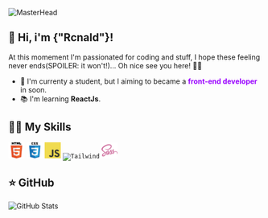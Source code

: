 ![MasterHead](https://cdnb.artstation.com/p/assets/images/images/029/320/295/original/bogdan-mb0sco-coffeeanim.gif?1601147277)

## 💜 Hi, i'm **{"Rcnald"}**!
At this momement I'm passionated for coding and stuff, I hope these feeling never ends(SPOILER: it won't!)... Oh nice see you here! 👋😁

- 🧍 I'm currenty a student, but I aiming to became a <strong style="color:#9900FF;font-weight:700;">front-end developer</strong> in soon.
- 📚 I'm learning **ReactJs**.

## 👨‍💻 My Skills

<code><img height="32" src="https://raw.githubusercontent.com/github/explore/80688e429a7d4ef2fca1e82350fe8e3517d3494d/topics/html/html.png" alt="HTML5"/></code>
<code><img height="32" src="https://raw.githubusercontent.com/github/explore/80688e429a7d4ef2fca1e82350fe8e3517d3494d/topics/css/css.png" alt="CSS"/></code>
<code><img height="32" src="https://raw.githubusercontent.com/github/explore/80688e429a7d4ef2fca1e82350fe8e3517d3494d/topics/javascript/javascript.png" alt="Javascript"/></code>
<code><img height="32" src="https://www.vectorlogo.zone/logos/tailwindcss/tailwindcss-icon.svg" alt="Tailwind"/></code>
<code><img height="32" src="https://raw.githubusercontent.com/github/explore/80688e429a7d4ef2fca1e82350fe8e3517d3494d/topics/sass/sass.png" alt="Sass"/></code>

## ⭐ GitHub
![GitHub Stats](https://github-readme-stats.vercel.app/api?username=rcnald&show_icons=true&theme=aura)
